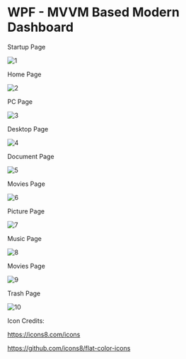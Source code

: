 # WPF - MVVM Based Modern Dashboard

Startup Page

![1](https://user-images.githubusercontent.com/55704859/135316048-5b48eaa7-9860-427b-99d9-9706962bf89c.png)


Home Page


![2](https://user-images.githubusercontent.com/55704859/135316304-415db2d8-fdf2-492d-a09a-1d02d3b9873a.png)

PC Page



![3](https://user-images.githubusercontent.com/55704859/135316435-9c99786e-07f6-4a43-b091-b65da1225d2b.png)


Desktop Page


![4](https://user-images.githubusercontent.com/55704859/135316536-b8012e31-9b0d-4a96-a8ed-5d6dcf9fb50c.png)


Document Page


![5](https://user-images.githubusercontent.com/55704859/135316662-91fafe6c-180e-451c-9248-3e39ce9d9d61.png)


Movies Page


![6](https://user-images.githubusercontent.com/55704859/135316721-986fb790-4d31-4944-8b1d-a0f185e9fa10.png)


Picture Page


![7](https://user-images.githubusercontent.com/55704859/135316780-d90240f0-133b-4793-8c8b-c5601d0ef45b.png)


Music Page


![8](https://user-images.githubusercontent.com/55704859/135316904-6918db0c-3667-4e19-a0bc-ef10ebc201cf.png)


Movies Page


![9](https://user-images.githubusercontent.com/55704859/135316961-701ca5a9-e543-4ec8-81be-dddfba173dfa.png)


Trash Page


![10](https://user-images.githubusercontent.com/55704859/135317165-6ed5f086-a7fa-49bb-a817-83bef29bce1f.png)


Icon Credits:

https://icons8.com/icons

https://github.com/icons8/flat-color-icons


